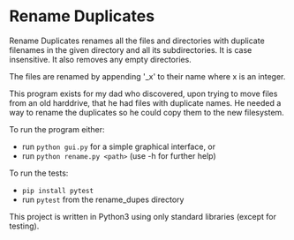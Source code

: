 # Rename Duplicates

Rename Duplicates renames all the files and directories with duplicate filenames in the given directory and all its subdirectories. It is case insensitive. It also removes any empty directories.

The files are renamed by appending '_x' to their name where x is an integer.

This program exists for my dad who discovered, upon trying to move files from an old harddrive, that he had files with duplicate names. He needed a way to rename the duplicates so he could copy them to the new filesystem.

To run the program either:
* run `python gui.py` for a simple graphical interface, or
* run `python rename.py <path>` (use -h for further help)

To run the tests:
* `pip install pytest`
* run `pytest` from the rename_dupes directory

This project is written in Python3 using only standard libraries (except for testing).